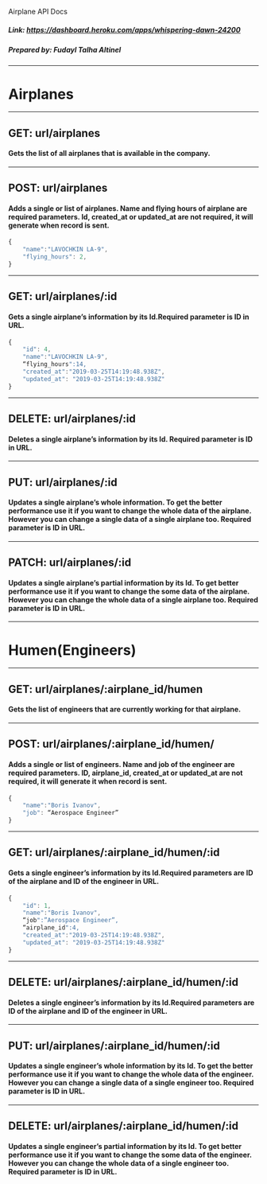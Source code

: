 Airplane API Docs

##### Link: https://dashboard.heroku.com/apps/whispering-dawn-24200 
##### Prepared by: Fudayl Talha Altinel
---
# Airplanes
---
## GET: url/airplanes
#### Gets the list of all airplanes that is available in the company.
---
## POST: url/airplanes
#### Adds a single or list of airplanes. Name and flying hours of airplane are required parameters. Id, created_at or updated_at are not required, it will generate when record is sent.
```javascript
{
	"name":"LAVOCHKIN LA-9",
	"flying_hours": 2,
}
```
---
## GET: url/airplanes/:id
#### Gets a single airplane’s information by its Id.Required parameter is ID in URL.
```javascript
{
	"id": 4,
	"name":"LAVOCHKIN LA-9",
	“flying_hours":14,
	"created_at":"2019-03-25T14:19:48.938Z",
	"updated_at": "2019-03-25T14:19:48.938Z"
}
```
---
## DELETE: url/airplanes/:id
#### Deletes a single airplane’s information by its Id. Required parameter is ID in URL.
---
## PUT: url/airplanes/:id
#### Updates a single airplane’s whole information. To get the better performance use it if you want to change the whole data of the airplane. However you can change a single data of a single airplane too. Required parameter is ID in URL.
---
## PATCH: url/airplanes/:id
#### Updates a single airplane’s partial information by its Id. To get better performance use it if you want to change the some data of the airplane. However you can change the whole data of a single airplane too. Required parameter is ID in URL.
---
# Humen(Engineers)
---
## GET: url/airplanes/:airplane_id/humen
#### Gets the list of engineers that are currently working for that airplane.
---
## POST: url/airplanes/:airplane_id/humen/
#### Adds a single or list of engineers. Name and job of the engineer are required parameters. ID, airplane_id, created_at or updated_at are not required, it will generate it when record is sent.
```javascript
{
	"name":"Boris Ivanov",
	"job": “Aerospace Engineer”
}
```
---
## GET: url/airplanes/:airplane_id/humen/:id
#### Gets a single engineer’s information by its Id.Required parameters are ID of the airplane and ID of the engineer in URL.
```javascript 
{
	"id": 1,
	"name":"Boris Ivanov",
	“job":”Aerospace Engineer”,
	“airplane_id":4,
	"created_at":"2019-03-25T14:19:48.938Z",
	"updated_at": "2019-03-25T14:19:48.938Z"
}
```
---
## DELETE: url/airplanes/:airplane_id/humen/:id
#### Deletes a single engineer’s information by its Id.Required parameters are ID of the airplane and ID of the engineer in URL.
---
## PUT: url/airplanes/:airplane_id/humen/:id
#### Updates a single engineer’s whole information by its Id. To get the better performance use it if you want to change the whole data of the engineer. However you can change a single data of a single engineer too. Required parameter is ID in URL.
---
## DELETE: url/airplanes/:airplane_id/humen/:id
#### Updates a single engineer’s partial information by its Id. To get better performance use it if you want to change the some data of the engineer. However you can change the whole data of a single engineer too. Required parameter is ID in URL.

